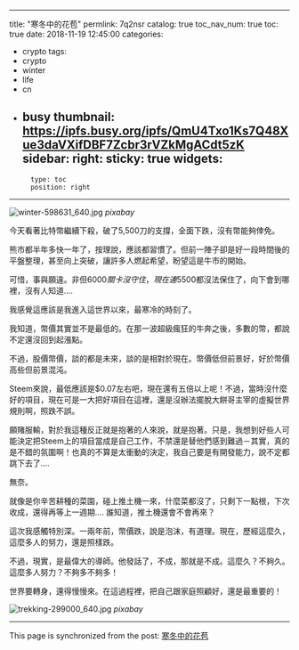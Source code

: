 
---
title: "寒冬中的花苞"
permlink: 7q2nsr
catalog: true
toc_nav_num: true
toc: true
date: 2018-11-19 12:45:00
categories:
- crypto
tags:
- crypto
- winter
- life
- cn
- busy
thumbnail: https://ipfs.busy.org/ipfs/QmU4Txo1Ks7Q48Xue3daVXifDBF7Zcbr3rVZkMgACdt5zK
sidebar:
    right:
        sticky: true
widgets:
    -
        type: toc
        position: right
---


![winter-598631_640.jpg](https://ipfs.busy.org/ipfs/QmU4Txo1Ks7Q48Xue3daVXifDBF7Zcbr3rVZkMgACdt5zK)
*pixabay*

今天看著比特幣繼續下殺，破了5,500刀的支撐，全面下跌，沒有幣能夠倖免。

熊市都半年多快一年了，按理說，應該都習慣了。但前一陣子卻是好一段時間後的平盤整理，甚至向上突破，讓許多人燃起希望，盼望這是牛市的開始。

可惜，事與願違。非但$6000關卡沒守住，現在連$5500都沒法保住了，向下會到哪裡，沒有人知道....

我感覺這應該是我進入這世界以來，最寒冷的時刻了。

我知道，幣價其實並不是最低的。在那一波超級瘋狂的牛奔之後，多數的幣，都說不定還沒回到起漲點。

不過，股價幣價，談的都是未來，談的是相對於現在。幣價低但前景好，好於幣價高些但前景混沌。

Steem來說，最低應該是$0.07左右吧，現在還有五倍以上呢！不過，當時沒什麼好的項目，現在可是一大把好項目在這裡，還是沒辦法擺脫大餅哥主宰的虛擬世界規則啊，照跌不誤。

願賭服輸，對於我這種反正就是抱著的人來說，就是抱著。只是，我想到好些人可能決定把Steem上的項目當成是自己工作，不禁還是替他們感到難過－其實，真的是不錯的氛圍啊！也真的不算是太衝動的決定，我自己要是有開發能力，說不定都跳下去了.... 

無奈。

就像是你辛苦耕種的菜園，碰上推土機一來，什麼菜都沒了，只剩下一點根，下次收成，還得再等上一週期.... 誰知道，推土機還會不會再來？

這次我感觸特別深。一兩年前，幣價跌，說是泡沫，有道理。現在，歷經這麼久，這麼多人的努力，還是照樣跌。

不過，現實，是最偉大的導師。他發話了，不成，那就是不成。這麼久？不夠久。這麼多人努力？不夠多不夠多！

世界要轉身，還得慢慢來。在這過程裡，把自己跟家庭照顧好，還是最重要的！

![trekking-299000_640.jpg](https://ipfs.busy.org/ipfs/QmbWUVAUVkQgyfFFGDjBJRwGUt54HsQ6xyMyyLo6gVrEmT)
*pixabay*

- - -

This page is synchronized from the post: [寒冬中的花苞](https://steemit.com/@deanliu/7q2nsr)
